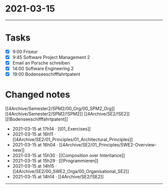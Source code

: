 # 2021-03-15

---
# Tasks
- [x] 9:00 Friseur
- [x] 9:45 Software Project Management 2
- [x] Email an Porsche schreiben
- [x] 14:00 Software Engineering 2
- [x] 19:00 Bodenseeschifffahrtpatent

# Changed notes
[[4Archive/Semester2/SPM2/00_Org/00_SPM2_Org]]
[[4Archive/Semester2/SPM2/!SPM2]]
[[4Archive/SE2/!SE2]]
[[!Bodenseeschifffahrtpatent]]     
- 2021-03-15 at 17h14 · [[01_Exercises]]
- 2021-03-15 at 16h11 · [[4Archive/SE2/01_Principles/01_Architectural_Principles]]
- 2021-03-15 at 16h04 · [[4Archive/SE2/01_Principles/SWE2-Overview-new]]
- 2021-03-15 at 15h30 · [[Composition over Interitance]]
- 2021-03-15 at 15h29 · [[!Programmieren]]
- 2021-03-15 at 14h15 · [[4Archive/SE2/00_SWE2_Orga/00_Organisational_SE2]]
- 2021-03-15 at 14h14 · [[4Archive/SE2/!SE2]]
---

